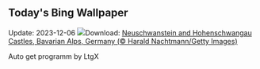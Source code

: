 ## Today's Bing Wallpaper
Update: 2023-12-06
![](https://www.bing.com/th?id=OHR.AlpsCastles_EN-CA3984381282_UHD.jpg&w=1000)Download: [Neuschwanstein and Hohenschwangau Castles, Bavarian Alps, Germany (© Harald Nachtmann/Getty Images)](https://www.bing.com/th?id=OHR.AlpsCastles_EN-CA3984381282_UHD.jpg)

Auto get programm by LtgX
